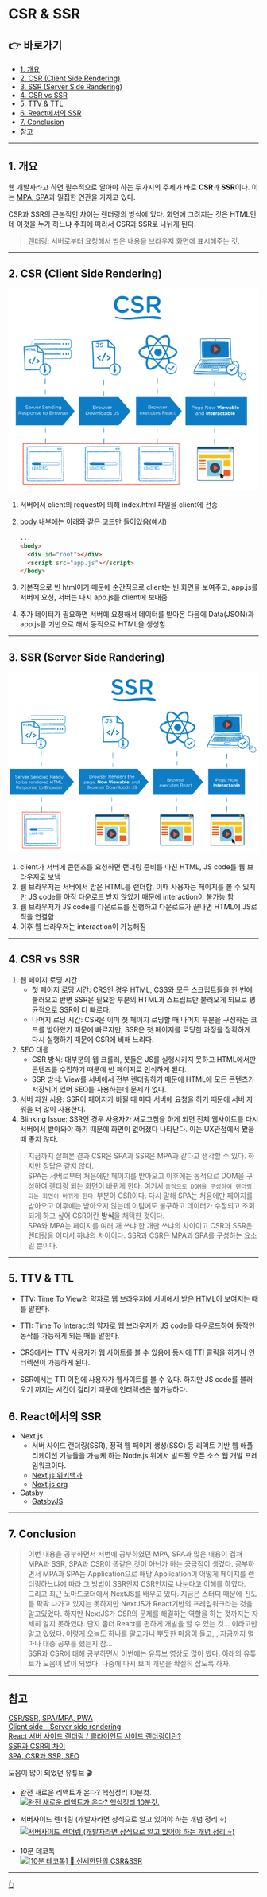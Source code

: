 # CSR & SSR

## 👉 바로가기

- [1. 개요](#1-개요)
- [2. CSR (Client Side Rendering)](#2-csr-client-side-rendering)
- [3. SSR (Server Side Randering)](#3-ssr-server-side-randering)
- [4. CSR vs SSR](#4-csr-vs-ssr)
- [5. TTV & TTL](#5-ttv--ttl)
- [6. React에서의 SSR](#6-react에서의-ssr)
- [7. Conclusion](#7-conclusion)
- [참고](#참고)

---

## 1. 개요

웹 개발자라고 하면 필수적으로 알아야 하는 두가지의 주제가 바로 **CSR**과 **SSR**이다. 이는 [MPA, SPA](./SPA.md)과 밀접한 연관을 가지고 있다.

CSR과 SSR의 근본적인 차이는 렌더링의 방식에 있다. 화면에 그려지는 것은 HTML인데 이것을 누가 하느냐 주최에 따라서 CSR과 SSR로 나뉘게 된다.

> 랜더링: 서버로부터 요청해서 받은 내용을 브라우저 화면에 표시해주는 것.

---

## 2. CSR (Client Side Rendering)

![CSR](../image/ETC/CSRSSR/CSR.png)

1. 서버에서 client의 request에 의해 index.html 파일을 client에 전송
2. body 내부에는 아래와 같은 코드만 들어있음(예시)

   ```html
   ...
   <body>
     <div id="root"></div>
     <script src="app.js"></script>
   </body>
   ```

3. 기본적으로 빈 html이기 때문에 순간적으로 client는 빈 화면을 보여주고, app.js를 서버에 요청, 서버는 다시 app.js를 client에 보내줌
4. 추가 데이터가 필요하면 서버에 요청해서 데이터를 받아온 다음에 Data(JSON)과 app.js를 기반으로 해서 동적으로 HTML을 생성함

---

## 3. SSR (Server Side Randering)

![SSR](../image/ETC/CSRSSR/SSR.png)

1. client가 서버에 콘텐츠를 요청하면 랜더링 준비를 마친 HTML, JS code를 웹 브라우저로 보냄
2. 웹 브라우저는 서버에서 받은 HTML를 랜더함, 이때 사용자는 페이지를 볼 수 있지만 JS code를 아직 다운로드 받지 않았기 때문에 interaction이 불가능 함
3. 웹 브라우저가 JS code를 다운로드를 진행하고 다운로드가 끝나면 HTML에 JS로직을 연결함
4. 이후 웹 브라우저는 interaction이 가능해짐

---

## 4. CSR vs SSR

1. 웹 페이지 로딩 시간
   - 첫 페이지 로딩 시간: CRS인 경우 HTML, CSS와 모든 스크립트들을 한 번에 불러오고 반면 SSR은 필요한 부분의 HTML과 스트립트만 불러오게 되므로 평균적으로 SSR이 더 빠르다.
   - 나머지 로딩 시간: CSR은 이미 첫 페이지 로딩할 때 나머지 부분을 구성하는 코드를 받아왔기 때문에 빠르지만, SSR은 첫 페이지를 로딩한 과정을 정확하게 다시 실행하기 때문에 CSR에 비해 느리다.
2. SEO 대응
   - CSR 방식: 대부분의 웹 크롤러, 봇들은 JS를 실행시키지 못하고 HTML에서만 콘텐츠를 수집하기 때문에 빈 페이지로 인식하게 된다.
   - SSR 방식: View를 서버에서 전부 렌더링하기 때문에 HTML에 모든 콘텐츠가 저장되어 있어 SEO를 사용하는데 문제가 없다.
3. 서버 자원 사용: SSR이 페이지가 바뀔 때 마다 서버에 요청을 하기 때문에 서버 자워을 더 많이 사용한다.
4. Blinking Issue: SSR인 경우 사용자가 새로고침을 하게 되면 전체 웹사이트를 다시 서버에서 받아와야 하기 때문에 화면이 없어졌다 나타난다. 이는 UX관점에서 봤을 때 좋지 않다.

> 지금까지 살펴본 결과 CSR은 SPA과 SSR은 MPA과 같다고 생각할 수 있다. 하지만 정답은 같지 않다.  
> SPA는 서버로부터 처음에만 페이지를 받아오고 이후에는 동적으로 DOM을 구성하여 렌더링 되는 화면이 바뀌게 한다. 여기서 `동적으로 DOM을 구성하여 렌더링 되는 화면이 바뀌게 한다.`부분이 CSR이다. 다시 말해 SPA는 처음에만 페이지를 받아오고 이후에는 받아오지 않는데 이럼에도 불구하고 데이터가 수정되고 조회되게 하고 싶어 CSR이란 **방식**을 채택한 것이다.  
> SPA와 MPA는 페이지를 여러 개 쓰냐 한 개만 쓰냐의 차이이고 CSR과 SSR은 렌더링을 어디서 하냐의 차이이다. SSR과 CSR은 MPA과 SPA를 구성하는 요소일 뿐이다.

---

## 5. TTV & TTL

- TTV: Time To View의 약자로 웹 브라우저에 서버에서 받은 HTML이 보여지는 때를 말한다.
- TTI: Time To Interact의 약자로 웹 브라우저가 JS code를 다운로드하여 동적인 동작를 가능하게 되는 때를 말한다.

- CRS에서는 TTV 사용자가 웹 사이트를 볼 수 있음에 동시에 TTI 클릭을 하거나 인터렉션이 가능하게 된다.
- SSR에서는 TTI 이전에 사용자가 웹사이트를 볼 수 있다. 하지만 JS code를 불러오기 까지는 시간이 걸리기 때문에 인터렉션은 불가능하다.

## 6. React에서의 SSR

- Next.js
  - 서버 사이드 랜더링(SSR), 정적 웹 페이지 생성(SSG) 등 리액트 기반 웹 애플리케이션 기능들을 가능케 하는 Node.js 위에서 빌드된 오픈 소스 웹 개발 프레임워크이다.
  - [Next.js 위키백과](https://ko.wikipedia.org/wiki/Next.js)
  - [Next.js org](https://nextjs.org/)
- Gatsby
  - [GatsbyJS](https://www.gatsbyjs.com/)

---

## 7. Conclusion

> 이번 내용을 공부하면서 저번에 공부하였던 MPA, SPA과 많은 내용이 겹쳐 MPA과 SSR, SPA과 CSR이 똑같은 것이 아닌가 하는 궁금점이 생겼다. 공부하면서 MPA과 SPA는 Application으로 해당 Application이 어떻게 페이지를 렌더링하느냐에 따라 그 방법이 SSR인지 CSR인지로 나눈다고 이해를 하였다.  
> 그리고 최근 노마드코더에서 NextJS를 배우고 있다. 지금은 스터디 때문에 진도를 팍팍 나가고 있지는 못하지만 NextJS가 React기반의 프레임워크라는 것을 알고있었다. 하지만 NextJS가 CSR의 문제를 해결하는 역할을 하는 것까지는 자세히 알지 못하였다. 단지 좀더 React를 편하게 개발을 할 수 있는 것... 이라고만 알고 있었다. 이렇게 오늘도 하나를 알고가니 뿌듯한 마음이 들고,,, 지금까지 얼마나 대충 공부를 했는지 참...  
> SSR과 CSR에 대해 공부하면서 이번에는 유튜브 영상도 많이 봤다. 아래의 유튜브가 도움이 많이 되었다. 나중에 다시 보며 개념을 확실히 잡도록 하자.

---

## 참고

[CSR/SSR, SPA/MPA, PWA](https://tech.weperson.com/wedev/frontend/csr-ssr-spa-mpa-pwa/#csr-client-side-rendering-vs-ssr-server-side-rendering)  
[Client side - Server side rendering](https://korshika.tistory.com/58)  
[React 서버 사이드 렌더링 / 클라이언트 사이드 렌더링이란?](https://ctdlog.tistory.com/46)  
[SSR과 CSR의 차이](https://proglish.tistory.com/216)  
[SPA, CSR과 SSR, SEO](https://velog.io/@ksh4820/SPA-CSR%EA%B3%BC-SSR-SEO)

도움이 많이 되었던 유튜브 🎬

- 완전 새로운 리액트가 온다? 핵심정리 10분컷.  
  [![완전 새로운 리액트가 온다? 핵심정리 10분컷.](https://img.youtube.com/vi/7mkQi0TlJQo/0.jpg)](https://www.youtube.com/watch?v=7mkQi0TlJQo)

- 서버사이드 렌더링 (개발자라면 상식으로 알고 있어야 하는 개념 정리 ⭐️)  
  [![서버사이드 렌더링 (개발자라면 상식으로 알고 있어야 하는 개념 정리 ⭐️)](https://img.youtube.com/vi/iZ9csAfU5Os/0.jpg)](https://www.youtube.com/watch?v=iZ9csAfU5Os)

- 10분 데코톡  
  [![[10분 테코톡] 🎨 신세한탄의 CSR&SSR](https://img.youtube.com/vi/YuqB8D6eCKE/0.jpg)](https://www.youtube.com/watch?v=YuqB8D6eCKE)

---

[👆](#csr--ssr)
